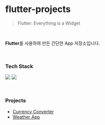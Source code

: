 # flutter-projects

> Flutter: Everything is a Widget

<br>

**Flutter**를 사용하여 만든 간단한 App 저장소입니다.

&nbsp;

### Tech Stack

<img src="https://img.shields.io/badge/dart-0175C2?style=for-the-badge&logo=dart&logoColor=white"> <img src="https://img.shields.io/badge/flutter-02569B?style=for-the-badge&logo=flutter&logoColor=white">

&nbsp;

### Projects

- [Currency Converter](https://github.com/kmseunh/flutter-projects/tree/main/currency_converter)
- [Weather App](https://github.com/kmseunh/flutter-projects/tree/main/weather_app)
